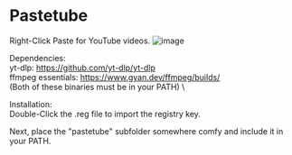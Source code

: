 # Pastetube
Right-Click Paste for YouTube videos.
![image](https://github.com/AdamHolan/Pastetube/assets/50183597/e0b5023b-e357-44c7-b425-5ebee61b396c)

Dependencies: \
yt-dlp: https://github.com/yt-dlp/yt-dlp \
ffmpeg essentials: https://www.gyan.dev/ffmpeg/builds/ \
(Both of these binaries must be in your PATH) \

Installation: \
Double-Click the .reg file to import the registry key. 

Next, place the "pastetube" subfolder somewhere comfy and include it in your PATH. 
